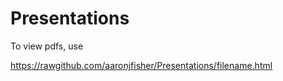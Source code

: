 Presentations
=============

To view pdfs, use

https://rawgithub.com/aaronjfisher/Presentations/filename.html
